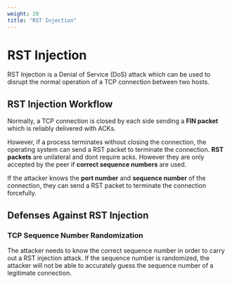 ```yaml
---
weight: 20
title: "RST Injection"
---
```


# RST Injection

RST Injection is a Denial of Service (DoS) attack which can be used to disrupt the normal operation of a TCP connection between two hosts.

## RST Injection Workflow

Normally, a TCP connection is closed by each side sending a **FIN packet** which is reliably delivered with ACKs.

However, if a process terminates without closing the connection, the operating system can send a RST packet to terminate the connection. **RST packets** are unilateral and dont require acks. However they are only accepted by the peer if **correct sequence numbers** are used.

If the attacker knows the **port number** and **sequence number** of the connection, they can send a RST packet to terminate the connection forcefully.

## Defenses Against RST Injection

### TCP Sequence Number Randomization

The attacker needs to know the correct sequence number in order to carry out a RST injection attack. If the sequence number is randomized, the attacker will not be able to accurately guess the sequence number of a legitimate connection.
